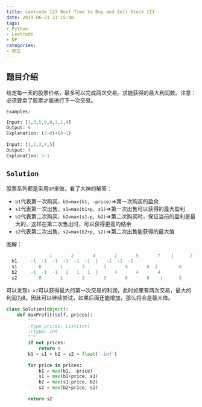 ```yaml
---
title: Leetcode 123 Best Time to Buy and Sell Stock III
date: 2019-06-21 21:15:48
tags:
- Python
- Leetcode
- DP
categories:
- 算法
---
```


## 题目介绍

给定每一天的股票价格，最多可以完成两次交易。求能获得的最大利润数。注意：必须要卖了股票才能进行下一次交易。

<!-- more -->

```Examples:```

```python 
Input: [3,3,5,0,0,3,1,4]
Output: 6
Explanation: (3-0)+(4-1)
  
Input: [1,2,3,4,5]
Output: 4
Explanation: 5-1
```

## `Solution`

股票系列都是采用`DP`来做，看了大神的解答：

- `b1`代表第一次购买，`b1=max(b1, -price)`=>第一次购买的盈余
- `s1`代表第一次出售，`s1=max(b1+p, s1)`=>第一次出售可以获得的最大盈利
- `b2`代表第二次购买，`b2=max(s1-p, b2)`=>第二次购买时，保证当前的盈利是最大的，这样在第二次售出时，可以获得更高的结余
- `s2`代表第二次出售，`s2=max(b2+p, s2)`=>第二次出售能获得的最大值

图解：

```python 
				1		2		4		2		5		7	 |		2		4		9	
  b1	 -1	 -1	 -1	 -1  -1  -1  |   -1  -1  -1 
  s1		0		1		3		3		4		6  |		6		6		8	
  b2	 -1  -1	 -1	  1	  1	  1  |		4		4		4	
  s2		0		1		3		3		6		8	 |		8		8	  13
```

可以发现`1->7`可以获得最大的第一次交易的利润，此时如果有两次交易，最大的利润为8。因此可以继续尝试，如果后面还能增加，那么将会是最大值。

```python 
class Solution(object):
    def maxProfit(self, prices):
        """
        :type prices: List[int]
        :rtype: int
        """
        if not prices:
            return 0
        b1 = s1 = b2 = s2 = float('-inf')
        
        for price in prices:
            b1 = max(b1, -price)
            s1 = max(b1+price, s1)
            b2 = max(s1-price, b2)
            s2 = max(b2+price, s2)
        
        return s2
```







